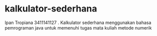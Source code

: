 # kalkulator-sederhana
Ipan Tropiana 3411141127 . Kalkulator sederhana menggunakan bahasa pemrograman java untuk memenuhi tugas mata kuliah metode numerik
